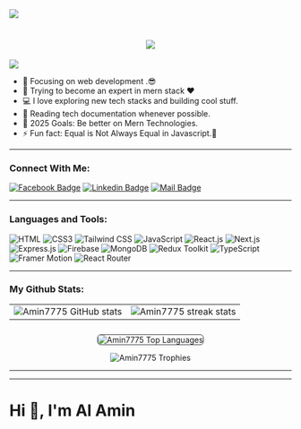 <a href="https://www.facebook.com/profile.php?id=100012309390083">
<img src="https://i.ibb.co/0Zw8DCP/github-cover.jpg" />
</a>
<br />
<h1 align="center">
  <a href="https://git.io/typing-svg">
    <img src="https://readme-typing-svg.herokuapp.com/?lines=Hello,+There!+👋;This+is+AL+Amin....;Nice+to+meet+you!&center=true&size=30">
  </a>
</h1>

![](https://komarev.com/ghpvc/?username=amin7775&color=brightgreen)

- 🔭 Focusing on web development .😎
- 🌱 Trying to become an expert in mern stack ❤
- 💻 I love exploring new tech stacks and building cool stuff.
- 📰 Reading tech documentation whenever possible.
- 🥅 2025 Goals: Be better on Mern Technologies.
- ⚡ Fun fact: Equal is Not Always Equal in Javascript.🤣

---

### Connect With Me:

[![Facebook Badge](https://img.shields.io/badge/Facebook-1877F2?style=for-the-badge&logo=facebook&logoColor=white)](https://www.facebook.com/profile.php?id=100012309390083)
[![Linkedin Badge](https://img.shields.io/badge/LinkedIn-0077B5?style=for-the-badge&logo=linkedin&logoColor=white)](https://www.linkedin.com/in/amin77589/)
[![Mail Badge](https://img.shields.io/badge/Gmail-D14836?style=for-the-badge&logo=gmail&logoColor=white)](mailto:amin777589@gmail.com)

---

### Languages and Tools:

![HTML](https://img.shields.io/badge/HTML5-E34F26?style=flat-square&logo=html5&logoColor=white)
![CSS3](https://img.shields.io/badge/CSS3-1572B6?style=flat-square&logo=css3&logoColor=white)
![Tailwind CSS](https://img.shields.io/badge/Tailwind%20CSS-0ea5e9?style=flat-square&logo=tailwindcss&logoColor=white)
![JavaScript](https://img.shields.io/badge/JavaScript-F7DF1E?style=flat-square&logo=javascript&logoColor=black)
![React.js](https://img.shields.io/badge/React.js-61DAFB?style=flat-square&logo=react&logoColor=black)
![Next.js](https://img.shields.io/badge/Next.js-000000?style=flat-square&logo=nextdotjs&logoColor=white)
![Express.js](https://img.shields.io/badge/Express.js-ffffff?style=flat-square&logo=express&logoColor=000000)
![Firebase](https://img.shields.io/badge/Firebase-FFCA28?style=flat-square&logo=firebase&logoColor=black)
![MongoDB](https://img.shields.io/badge/MongoDB-47A248?style=flat-square&logo=mongodb&logoColor=white)
![Redux Toolkit](https://img.shields.io/badge/Redux%20Toolkit-593D88?style=flat-square&logo=redux&logoColor=white)
![TypeScript](https://img.shields.io/badge/TypeScript-3178C6?style=flat-square&logo=typescript&logoColor=white)
![Framer Motion](https://img.shields.io/badge/Framer%20Motion-000000?style=flat-square&logo=framer&logoColor=white)
![React Router](https://img.shields.io/badge/React%20Router-ca4245?style=flat-square&logo=reactrouter&logoColor=white)

---

### My Github Stats:
<!--
<div align="center">
  <table>
    <tr>
      <td>
        <img src="https://github-readme-stats.vercel.app/api?username=amin7775&show_icons=true&include_all_commits=true&theme=algolia" alt="Al Amin's 2024 status" width="100%" />
      </td>
      <td>
        <img src="https://github-readme-streak-stats.herokuapp.com/?user=amin7775&theme=algolia" alt="amin7775" width="100%" />
      </td>
    </tr>
  </table>
</div>
-->
<div align="center">
  <table>
    <tr>
      <td>
        <img align="center" src="https://github-readme-stats.vercel.app/api?username=Amin7775&show_icons=true&theme=dark&hide_border=true&locale=en" alt="Amin7775 GitHub stats" />
      </td>
      <td>
        <img align="center" src="https://streak-stats.demolab.com?user=Amin7775&theme=dark&hide_border=true" alt="Amin7775 streak stats" />
      </td>
    </tr>
  </table>

 <div style="border: 1px solid #30363d; border-radius: 6px; display: inline-block; margin-top: 10px;">
    <img
      src="https://github-readme-stats.vercel.app/api/top-langs?username=Amin7775&show_icons=true&locale=en&layout=compact&theme=algolia&hide_border=true"
      alt="Amin7775 Top Languages"
    />
  </div>

  <p>
    <img src="https://github-profile-trophy.vercel.app/?username=Amin7775&theme=dark&no-frame=true" alt="Amin7775 Trophies" />
  </p>
</div>


---




---


<!--
<a href="https://github.com/Amin7775/brandshop-client-side-with-react?tab=readme-ov-file">
  <img align="center" src="https://github-readme-stats.vercel.app/api/pin/?username=amin7775&repo=brandshop-client-side-with-react&theme=algolia" />
</a>
<a href="https://github.com/Amin7775/House-Master-client-side">
  <img align="center" src="https://github-readme-stats.vercel.app/api/pin/?username=amin7775&repo=House-Master-client-side&theme=algolia" />
</a>
--><h1>Hi 👋, I'm Al Amin</h1>

